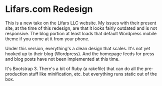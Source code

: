 # Lifars.com Redesign
This is a new take on the Lifars LLC website. My issues with their present site,
at the time of this redesign, are that it looks fairly outdated and is not
responsive. The blog portion at least loads that default Wordpress mobile theme
if you come at it from your phone.

Under this version, everything's a clean design that scales. It's not yet
hooked up to their blog (Wordpress). And the homepage feeds for press and
blog posts have not been implemented at this time.

It's Bootstrap 3. There's a bit of Ruby (a rakefile) that can do all the
pre-production stuff like minification, etc. but everything runs static out of
the box.